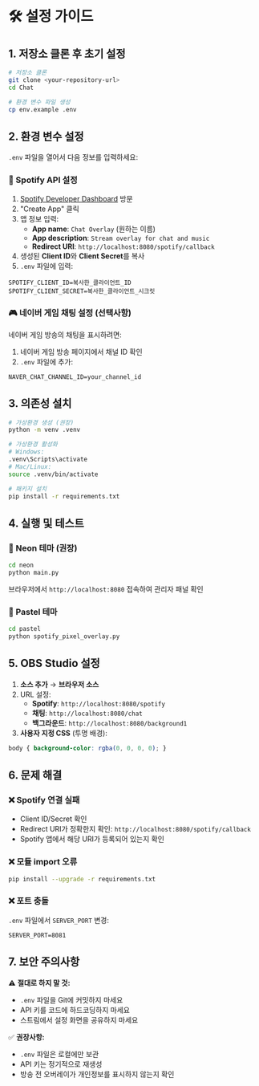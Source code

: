 # 🛠️ 설정 가이드

## 1. 저장소 클론 후 초기 설정

```bash
# 저장소 클론
git clone <your-repository-url>
cd Chat

# 환경 변수 파일 생성
cp env.example .env
```

## 2. 환경 변수 설정

`.env` 파일을 열어서 다음 정보를 입력하세요:

### 🎵 Spotify API 설정

1. [Spotify Developer Dashboard](https://developer.spotify.com/dashboard) 방문
2. "Create App" 클릭
3. 앱 정보 입력:
   - **App name**: `Chat Overlay` (원하는 이름)
   - **App description**: `Stream overlay for chat and music`
   - **Redirect URI**: `http://localhost:8080/spotify/callback`
4. 생성된 **Client ID**와 **Client Secret**를 복사
5. `.env` 파일에 입력:

```env
SPOTIFY_CLIENT_ID=복사한_클라이언트_ID
SPOTIFY_CLIENT_SECRET=복사한_클라이언트_시크릿
```

### 🎮 네이버 게임 채팅 설정 (선택사항)

네이버 게임 방송의 채팅을 표시하려면:

1. 네이버 게임 방송 페이지에서 채널 ID 확인
2. `.env` 파일에 추가:

```env
NAVER_CHAT_CHANNEL_ID=your_channel_id
```

## 3. 의존성 설치

```bash
# 가상환경 생성 (권장)
python -m venv .venv

# 가상환경 활성화
# Windows:
.venv\Scripts\activate
# Mac/Linux:
source .venv/bin/activate

# 패키지 설치
pip install -r requirements.txt
```

## 4. 실행 및 테스트

### 🌟 Neon 테마 (권장)
```bash
cd neon
python main.py
```

브라우저에서 `http://localhost:8080` 접속하여 관리자 패널 확인

### 🎨 Pastel 테마
```bash
cd pastel
python spotify_pixel_overlay.py
```

## 5. OBS Studio 설정

1. **소스 추가** → **브라우저 소스**
2. URL 설정:
   - **Spotify**: `http://localhost:8080/spotify`
   - **채팅**: `http://localhost:8080/chat`
   - **백그라운드**: `http://localhost:8080/background1`
3. **사용자 지정 CSS** (투명 배경):
```css
body { background-color: rgba(0, 0, 0, 0); }
```

## 6. 문제 해결

### ❌ Spotify 연결 실패
- Client ID/Secret 확인
- Redirect URI가 정확한지 확인: `http://localhost:8080/spotify/callback`
- Spotify 앱에서 해당 URI가 등록되어 있는지 확인

### ❌ 모듈 import 오류
```bash
pip install --upgrade -r requirements.txt
```

### ❌ 포트 충돌
`.env` 파일에서 `SERVER_PORT` 변경:
```env
SERVER_PORT=8081
```

## 7. 보안 주의사항

⚠️ **절대로 하지 말 것:**
- `.env` 파일을 Git에 커밋하지 마세요
- API 키를 코드에 하드코딩하지 마세요  
- 스트림에서 설정 화면을 공유하지 마세요

✅ **권장사항:**
- `.env` 파일은 로컬에만 보관
- API 키는 정기적으로 재생성
- 방송 전 오버레이가 개인정보를 표시하지 않는지 확인 